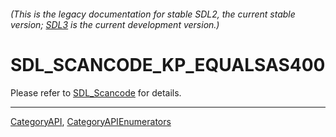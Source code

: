 ###### (This is the legacy documentation for stable SDL2, the current stable version; [SDL3](https://wiki.libsdl.org/SDL3/) is the current development version.)
# SDL_SCANCODE_KP_EQUALSAS400

Please refer to [SDL_Scancode](SDL_Scancode) for details.

----
[CategoryAPI](CategoryAPI), [CategoryAPIEnumerators](CategoryAPIEnumerators)

